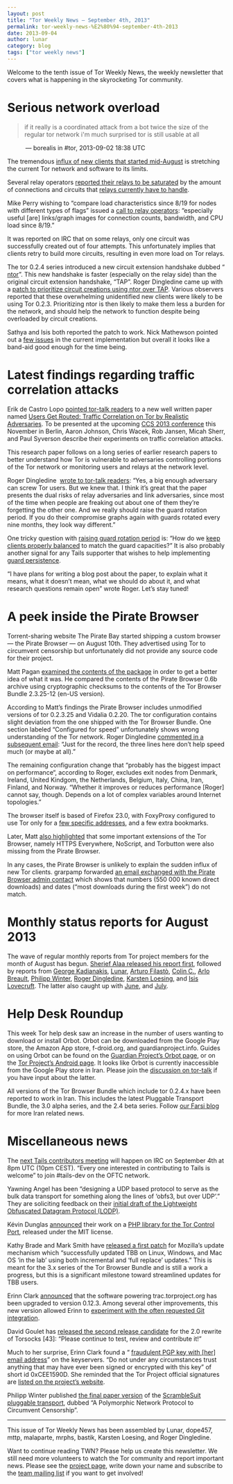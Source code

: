 ```yaml
---
layout: post
title: "Tor Weekly News — September 4th, 2013"
permalink: tor-weekly-news-%E2%80%94-september-4th-2013
date: 2013-09-04
author: lunar
category: blog
tags: ["tor weekly news"]
---
```


Welcome to the tenth issue of Tor Weekly News, the weekly newsletter that covers what is happening in the skyrocketing Tor community.

# Serious network overload

<figure></figure>

> <borealis> if it really is a coordinated attack from a bot twice the size of the regular tor network i'm much surprised tor is still usable at all

<figcaption style="margin-left: 3em;">— borealis in #tor, 2013-09-02 18:38 UTC</figcaption>

The tremendous [influx of new clients that started mid-August](https://metrics.torproject.org/users.html?graph=direct-users&start=2013-08-15&end=2013-09-02#direct-users) is stretching the current Tor network and software to its limits.

Several relay operators [reported their relays to be saturated](https://lists.torproject.org/pipermail/tor-relays/2013-August/002594.html) by the amount of connections and circuits that [relays currently have to handle](https://lists.torproject.org/pipermail/tor-relays/2013-August/002589.html).

Mike Perry wishing to “compare load characteristics since 8/19 for nodes with different types of flags” issued a [call to relay operators](https://lists.torproject.org/pipermail/tor-relays/2013-August/002612.html): “especially useful [are] links/graph images for connection counts, bandwidth, and CPU load since 8/19.”

It was reported on IRC that on some relays, only one circuit was successfully created out of four attempts. This unfortunately implies that clients retry to build more circuits, resulting in even more load on Tor relays.

The tor 0.2.4 series introduced a new circuit extension handshake dubbed “ [ntor](https://gitweb.torproject.org/torspec.git/blob_plain/HEAD:/proposals/216-ntor-handshake.txt)”. This new handshake is faster (especially on the relay side) than the original circuit extension handshake, “TAP”. Roger Dingledine came up with a [patch to prioritize circuit creations using ntor over TAP](https://bugs.torproject.org/9574#comment:10). Various observers reported that these overwhelming unidentified new clients were likely to be using Tor 0.2.3. Prioritizing ntor is then likely to make them less a burden for the network, and should help the network to function despite being overloaded by circuit creations.

Sathya and Isis both reported the patch to work. Nick Mathewson pointed out a [few issues](https://bugs.torproject.org/9574#comment:12) in the current implementation but overall it looks like a band-aid good enough for the time being.

# Latest findings regarding traffic correlation attacks

Erik de Castro Lopo [pointed tor-talk readers](https://lists.torproject.org/pipermail/tor-talk/2013-September/029755.html) to a new well written paper named [Users Get Routed: Traffic Correlation on Tor by Realistic Adversaries](http://www.ohmygodel.com/publications/usersrouted-ccs13.pdf). To be presented at the upcoming [CCS 2013 conference](http://www.sigsac.org/ccs/CCS2013/) this November in Berlin, Aaron Johnson, Chris Wacek, Rob Jansen, Micah Sherr, and Paul Syverson describe their experiments on traffic correlation attacks.

This research paper follows on a long series of earlier research papers to better understand how Tor is vulnerable to adversaries controlling portions of the Tor network or monitoring users and relays at the network level.

Roger Dingledine  [wrote to tor-talk readers](https://lists.torproject.org/pipermail/tor-talk/2013-September/029756.html): “Yes, a big enough adversary can screw Tor users. But we knew that. I think it’s great that the paper presents the dual risks of relay adversaries and link adversaries, since most of the time when people are freaking out about one of them they’re forgetting the other one. And we really should raise the guard rotation period. If you do their compromise graphs again with guards rotated every nine months, they look way different.”

One tricky question with [raising guard rotation period](https://bugs.torproject.org/8240) is: “How do we [keep clients properly balanced](https://bugs.torproject.org/9321) to match the guard capacities?” It is also probably another signal for any Tails supporter that wishes to help implementing [guard persistence](https://labs.riseup.net/code/issues/5462).

“I have plans for writing a blog post about the paper, to explain what it means, what it doesn’t mean, what we should do about it, and what research questions remain open” wrote Roger. Let’s stay tuned!

# A peek inside the Pirate Browser

Torrent-sharing website The Pirate Bay started shipping a custom browser — the Pirate Browser — on August 10th. They advertised using Tor to circumvent censorship but unfortunately did not provide any source code for their project.

Matt Pagan [examined the contents of the package](https://lists.torproject.org/pipermail/tor-talk/2013-August/029703.html) in order to get a better idea of what it was. He compared the contents of the Pirate Browser 0.6b archive using cryptographic checksums to the contents of the Tor Browser Bundle 2.3.25-12 (en-US version).

According to Matt’s findings the Pirate Browser includes unmodified versions of tor 0.2.3.25 and Vidalia 0.2.20. The tor configuration contains slight deviation from the one shipped with the Tor Browser Bundle. One section labeled “Configured for speed” unfortunately shows wrong understanding of the Tor network. Roger Dingledine [commented in a subsequent email](https://lists.torproject.org/pipermail/tor-talk/2013-August/029729.html): “Just for the record, the three lines here don’t help speed much (or maybe at all).”

The remaining configuration change that “probably has the biggest impact on performance“, according to Roger, excludes exit nodes from Denmark, Ireland, United Kindgom, the Netherlands, Belgium, Italy, China, Iran, Finland, and Norway. “Whether it improves or reduces performance [Roger] cannot say, though. Depends on a lot of complex variables around Internet topologies.”

The browser itself is based of Firefox 23.0, with FoxyProxy configured to use Tor only for a [few specific addresses](http://piratebrowser.com/piratebrowser_patterns.json), and a few extra bookmarks.

Later, Matt [also highlighted](https://lists.torproject.org/pipermail/tor-talk/2013-August/029707.html) that some important extensions of the Tor Browser, namely HTTPS Everywhere, NoScript, and Torbutton were also missing from the Pirate Browser.

In any cases, the Pirate Browser is unlikely to explain the sudden influx of new Tor clients. grarpamp forwarded [an email exchanged with the Pirate Browser admin contact](https://lists.torproject.org/pipermail/tor-talk/2013-August/029736.html) which shows that numbers (550 000 known direct downloads) and dates (“most downloads during the first week”) do not match.

# Monthly status reports for August 2013

The wave of regular monthly reports from Tor project members for the month of August has begun. [Sherief Alaa released his report first](https://lists.torproject.org/pipermail/tor-reports/2013-September/000314.html), followed by reports from [George Kadianakis](https://lists.torproject.org/pipermail/tor-reports/2013-September/000315.html), [Lunar](https://lists.torproject.org/pipermail/tor-reports/2013-September/000316.html), [Arturo Filastò](https://lists.torproject.org/pipermail/tor-reports/2013-September/000317.html), [Colin C.](https://lists.torproject.org/pipermail/tor-reports/2013-September/000318.html), [Arlo Breault](https://lists.torproject.org/pipermail/tor-reports/2013-September/000319.html), [Philipp Winter](https://lists.torproject.org/pipermail/tor-reports/2013-September/000320.html), [Roger Dingledine](https://lists.torproject.org/pipermail/tor-reports/2013-September/000321.html), [Karsten Loesing](https://lists.torproject.org/pipermail/tor-reports/2013-September/000322.html), and [Isis Lovecruft](https://lists.torproject.org/pipermail/tor-reports/2013-September/000323.html). The latter also caught up with [June](https://lists.torproject.org/pipermail/tor-reports/2013-September/000324.html), and [July](https://lists.torproject.org/pipermail/tor-reports/2013-September/000325.html).

# Help Desk Roundup

This week Tor help desk saw an increase in the number of users wanting to download or install Orbot. Orbot can be downloaded from the Google Play store, the Amazon App store, f-droid.org, and guardianproject.info. Guides on using Orbot can be found on the [Guardian Project’s Orbot page](https://guardianproject.info/apps/orbot/), or on the [Tor Project’s Android page](https://www.torproject.org/docs/android.html). It looks like Orbot is currently inaccessible from the Google Play store in Iran. Please join the [discussion on tor-talk](https://lists.torproject.org/pipermail/tor-talk/2013-August/029684.html) if you have input about the latter.

All versions of the Tor Browser Bundle which include tor 0.2.4.x have been reported to work in Iran. This includes the latest Pluggable Transport Bundle, the 3.0 alpha series, and the 2.4 beta series. Follow [our Farsi blog](https://fa-blog.torproject.org/) for more Iran related news.

# Miscellaneous news

The [next Tails contributors meeting](https://mailman.boum.org/pipermail/tails-dev/2013-August/003523.html) will happen on IRC on September 4th at 8pm UTC (10pm CEST). “Every one interested in contributing to Tails is welcome” to join #tails-dev on the OFTC network.

Yawning Angel has been “designing a UDP based protocol to serve as the bulk data transport for something along the lines of ‘obfs3, but over UDP’.” They are soliciting feedback on their [initial draft of the Lightweight Obfuscated Datagram Protocol (LODP)](https://lists.torproject.org/pipermail/tor-dev/2013-August/005334.html).

Kévin Dunglas [announced](https://lists.torproject.org/pipermail/tor-dev/2013-August/005340.html) their work on a [PHP library for the Tor Control Port](https://github.com/dunglas/php-torcontrol/), released under the MIT license.

Kathy Brade and Mark Smith have [released a first patch](https://bugs.torproject.org/4234#comment:19) for Mozilla’s update mechanism which “successfully updated TBB on Linux, Windows, and Mac OS ‘in the lab’ using both incremental and ‘full replace’ updates.” This is meant for the 3.x series of the Tor Browser Bundle and is still a work a progress, but this is a significant milestone toward streamlined updates for TBB users.

Erinn Clark [announced](https://lists.torproject.org/pipermail/tor-dev/2013-August/005328.html) that the software powering trac.torproject.org has been upgraded to version 0.12.3. Among several other improvements, this new version allowed Erinn to [experiment with the often requested Git integration](https://lists.torproject.org/pipermail/tor-dev/2013-September/005346.html).

David Goulet has [released the second release candidate](https://lists.torproject.org/pipermail/tor-dev/2013-September/005359.html) for the 2.0 rewrite of Torsocks [43]: “Please continue to test, review and contribute it!”

Much to her surprise, Erinn Clark found a “ [fraudulent PGP key with [her] email address](https://lists.torproject.org/pipermail/tor-dev/2013-September/005348.html)” on the keyservers. “Do not under any circumstances trust anything that may have ever been signed or encrypted with this key” of short id 0xCEE1590D. She reminded that the Tor Project official signatures are [listed on the project’s website](https://www.torproject.org/docs/signing-keys.html).

Philipp Winter published [the final paper version](http://www.cs.kau.se/philwint/pdf/wpes2013.pdf) of the [ScrambleSuit pluggable transport](http://www.cs.kau.se/philwint/scramblesuit/), dubbed “A Polymorphic Network Protocol to Circumvent Censorship”.

* * *

This issue of Tor Weekly News has been assembled by Lunar, dope457, mttp, malaparte, mrphs, bastik, Karsten Loesing, and Roger Dingledine.

Want to continue reading TWN? Please help us create this newsletter. We still need more volunteers to watch the Tor community and report important news. Please see the [project page](https://trac.torproject.org/projects/tor/wiki/TorWeeklyNews), write down your name and subscribe to the [team mailing list](https://lists.torproject.org/cgi-bin/mailman/listinfo/news-team) if you want to get involved!

